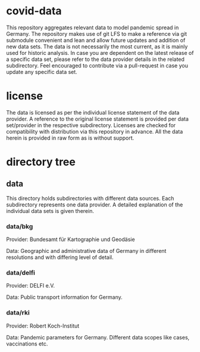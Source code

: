 # covid-data
This repository aggregates relevant data to model pandemic spread in Germany. The repository makes use of git LFS to make a reference via git submodule convenient and lean and allow future updates and addition of new data sets. The data is not necessarily the most current, as it is mainly used for historic analysis. In case you are dependent on the latest release of a specific data set, please refer to the data provider details in the related subdirectory. Feel encouraged to contribute via a pull-request in case you update any specific data set.

# license
The data is licensed as per the individual license statement of the data provider. A reference to the original license statement is provided per data set/provider in the respective subdirectory. Licenses are checked for compatibility with distribution via this repository in advance. All the data herein is provided in raw form as is without support.

# directory tree
## data
This directory holds subdirectories with different data sources. Each subdirectory represents one data provider. A detailed explanation of the individual data sets is given therein.

### data/bkg
Provider: Bundesamt für Kartographie und Geodäsie

Data: Geographic and administrative data of Germany in different resolutions and with differing level of detail.

### data/delfi
Provider: DELFI e.V.

Data: Public transport information for Germany.

### data/rki
Provider: Robert Koch-Institut

Data: Pandemic parameters for Germany. Different data scopes like cases, vaccinations etc.
